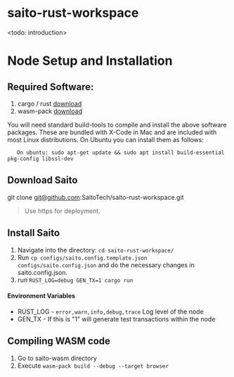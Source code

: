 # saito-rust-workspace
<todo: introduction>

# Node Setup and Installation

## Required Software:

1. cargo / rust [download](https://www.rust-lang.org/tools/install)
2. wasm-pack [download](https://rustwasm.github.io/wasm-pack/installer/)

You will need standard build-tools to compile and install the above software packages. These 
are bundled with X-Code in Mac and are included with most Linux distributions. On Ubuntu you
can install them as follows:

```
   On ubuntu: sudo apt-get update && sudo apt install build-essential pkg-config libssl-dev
```

## Download Saito

git clone git@github.com:SaitoTech/saito-rust-workspace.git

> Use https for deployment.

## Install Saito

1. Navigate into the directory: `cd saito-rust-workspace/`
2. Run `cp configs/saito.config.template.json configs/saito.config.json` and do the necessary changes in saito.config.json.
3. run `RUST_LOG=debug GEN_TX=1 cargo run`

<!-- RUST_LOG=debug cargo run -->
#### Environment Variables

- RUST_LOG - `error,warn,info,debug,trace` Log level of the node
- GEN_TX - If this is "1" will generate test transactions within the node

## Compiling WASM code

1. Go to saito-wasm directory
2. Execute `wasm-pack build --debug --target browser`

